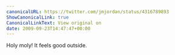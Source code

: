 ```yaml
---
canonicalURL: https://twitter.com/jmjordan/status/4316789893
ShowCanonicalLink: true
CanonicalLinkText: View original on
date: 2009-09-23T14:47:47+00:00
---
```

Holy moly! It feels good outside.